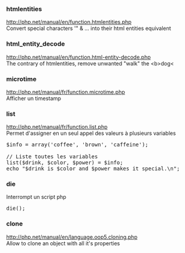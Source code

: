 ### htmlentities 
http://php.net/manual/en/function.htmlentities.php   
Convert special characters '" & ... into their html entities equivalent

### html_entity_decode
http://php.net/manual/en/function.html-entity-decode.php   
The contrary of htmlentities, remove unwanted &quot;walk&quot; the &lt;b&gt;dog&lt;

### microtime
http://php.net/manual/fr/function.microtime.php   
Afficher un timestamp

### list
http://php.net/manual/fr/function.list.php   
Permet d'assigner en un seul appel des valeurs à plusieurs variables 

<pre>
$info = array('coffee', 'brown', 'caffeine');

// Liste toutes les variables
list($drink, $color, $power) = $info;
echo "$drink is $color and $power makes it special.\n";
</pre>

### die
Interrompt un script php 

<pre>
die();
</pre>

### clone
http://php.net/manual/en/language.oop5.cloning.php   
Allow to clone an object with all it's properties


